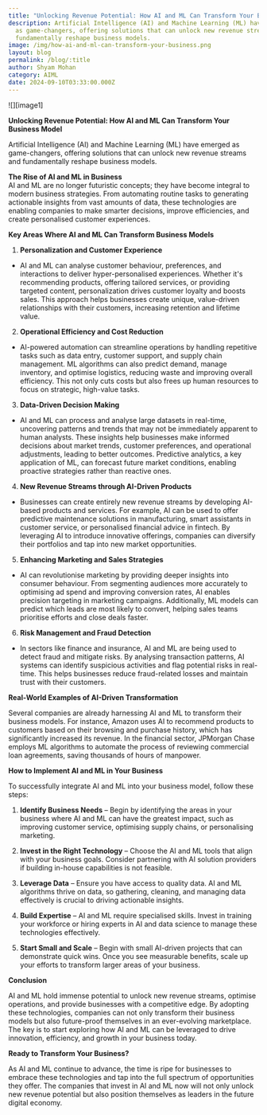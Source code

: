 ```yaml
---
title: "Unlocking Revenue Potential: How AI and ML Can Transform Your Business Model"
description: Artificial Intelligence (AI) and Machine Learning (ML) have emerged
  as game-changers, offering solutions that can unlock new revenue streams and
  fundamentally reshape business models.
image: /img/how-ai-and-ml-can-transform-your-business.png
layout: blog
permalink: /blog/:title
author: Shyam Mohan
category: AIML
date: 2024-09-10T03:33:00.000Z
---
```

![][image1]

**Unlocking Revenue Potential: How AI and ML Can Transform Your Business Model**

Artificial Intelligence (AI) and Machine Learning (ML) have emerged as game-changers, offering solutions that can unlock new revenue streams and fundamentally reshape business models.

**The Rise of AI and ML in Business**  
AI and ML are no longer futuristic concepts; they have become integral to modern business strategies. From automating routine tasks to generating actionable insights from vast amounts of data, these technologies are enabling companies to make smarter decisions, improve efficiencies, and create personalised customer experiences.

**Key Areas Where AI and ML Can Transform Business Models**

1. **Personalization and Customer Experience**

* AI and ML can analyse customer behaviour, preferences, and interactions to deliver hyper-personalised experiences. Whether it's recommending products, offering tailored services, or providing targeted content, personalization drives customer loyalty and boosts sales. This approach helps businesses create unique, value-driven relationships with their customers, increasing retention and lifetime value.  
    
2. **Operational Efficiency and Cost Reduction**

* AI-powered automation can streamline operations by handling repetitive tasks such as data entry, customer support, and supply chain management. ML algorithms can also predict demand, manage inventory, and optimise logistics, reducing waste and improving overall efficiency. This not only cuts costs but also frees up human resources to focus on strategic, high-value tasks.

3. **Data-Driven Decision Making**

* AI and ML can process and analyse large datasets in real-time, uncovering patterns and trends that may not be immediately apparent to human analysts. These insights help businesses make informed decisions about market trends, customer preferences, and operational adjustments, leading to better outcomes. Predictive analytics, a key application of ML, can forecast future market conditions, enabling proactive strategies rather than reactive ones.

4. **New Revenue Streams through AI-Driven Products**

* Businesses can create entirely new revenue streams by developing AI-based products and services. For example, AI can be used to offer predictive maintenance solutions in manufacturing, smart assistants in customer service, or personalised financial advice in fintech. By leveraging AI to introduce innovative offerings, companies can diversify their portfolios and tap into new market opportunities.

5. **Enhancing Marketing and Sales Strategies**

* AI can revolutionise marketing by providing deeper insights into consumer behaviour. From segmenting audiences more accurately to optimising ad spend and improving conversion rates, AI enables precision targeting in marketing campaigns. Additionally, ML models can predict which leads are most likely to convert, helping sales teams prioritise efforts and close deals faster.

6. **Risk Management and Fraud Detection**

* In sectors like finance and insurance, AI and ML are being used to detect fraud and mitigate risks. By analysing transaction patterns, AI systems can identify suspicious activities and flag potential risks in real-time. This helps businesses reduce fraud-related losses and maintain trust with their customers.

**Real-World Examples of AI-Driven Transformation**

Several companies are already harnessing AI and ML to transform their business models. For instance, Amazon uses AI to recommend products to customers based on their browsing and purchase history, which has significantly increased its revenue. In the financial sector, JPMorgan Chase employs ML algorithms to automate the process of reviewing commercial loan agreements, saving thousands of hours of manpower.

**How to Implement AI and ML in Your Business**

To successfully integrate AI and ML into your business model, follow these steps:

1. **Identify Business Needs** – Begin by identifying the areas in your business where AI and ML can have the greatest impact, such as improving customer service, optimising supply chains, or personalising marketing.

2. **Invest in the Right Technology** – Choose the AI and ML tools that align with your business goals. Consider partnering with AI solution providers if building in-house capabilities is not feasible.

3. **Leverage Data** – Ensure you have access to quality data. AI and ML algorithms thrive on data, so gathering, cleaning, and managing data effectively is crucial to driving actionable insights.

4. **Build Expertise** – AI and ML require specialised skills. Invest in training your workforce or hiring experts in AI and data science to manage these technologies effectively.

5. **Start Small and Scale** – Begin with small AI-driven projects that can demonstrate quick wins. Once you see measurable benefits, scale up your efforts to transform larger areas of your business.

**Conclusion**

AI and ML hold immense potential to unlock new revenue streams, optimise operations, and provide businesses with a competitive edge. By adopting these technologies, companies can not only transform their business models but also future-proof themselves in an ever-evolving marketplace. The key is to start exploring how AI and ML can be leveraged to drive innovation, efficiency, and growth in your business today.

**Ready to Transform Your Business?**

As AI and ML continue to advance, the time is ripe for businesses to embrace these technologies and tap into the full spectrum of opportunities they offer. The companies that invest in AI and ML now will not only unlock new revenue potential but also position themselves as leaders in the future digital economy.
